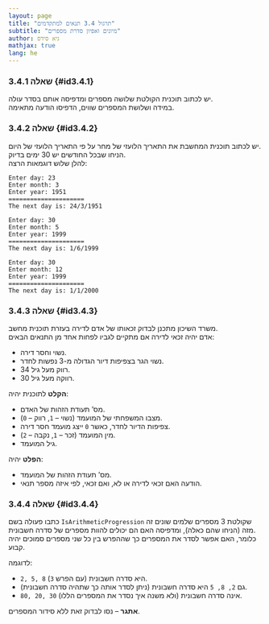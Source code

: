 ```yaml
---
layout: page
title: "תרגול 3.4 תנאים למתקדמים"
subtitle: "מיונים ואפיון סדרת מספרים"
author: גיא סידס
mathjax: true
lang: he
---
```


### שאלה 3.4.1 {#id3.4.1}

יש לכתוב תוכנית הקולטת שלושה מספרים ומדפיסה אותם בסדר עולה.  
במידה ושלושת המספרים שווים, הדפיסו הודעה מתאימה.

### שאלה 3.4.2 {#id3.4.2}

יש לכתוב תוכנית המחשבת את התאריך הלועזי של מחר על פי התאריך הלועזי של היום.  
הניחו שבכל החודשים יש 30 ימים בדיוק.  
להלן שלוש דוגמאות הרצה:

```
Enter day: 23
Enter month: 3
Enter year: 1951
=====================
The next day is: 24/3/1951

Enter day: 30
Enter month: 5
Enter year: 1999
=====================
The next day is: 1/6/1999

Enter day: 30
Enter month: 12
Enter year: 1999
=====================
The next day is: 1/1/2000
```

### שאלה 3.4.3 {#id3.4.3}

משרד השיכון מתכנן לבדוק זכאותו של אדם לדירה בעזרת תוכנית מחשב.  
אדם יהיה זכאי לדירה אם מתקיים לגביו לפחות אחד מן התנאים הבאים:
- נשוי וחסר דירה.
- נשוי הגר בצפיפות דיור הגדולה מ-3 נפשות לחדר.
- רווק מעל גיל 34.
- רווקה מעל גיל 30.

**הקלט** לתוכנית יהיה:
- מס’ תעודת הזהות של האדם.
- מצבו המשפחתי של המועמד (נשוי – `1`, רווק – `0`).
- צפיפות הדיור לחדר, כאשר `0` ייצג מועמד חסר דירה.
- מין המועמד (זכר – `1`, נקבה – `2`).
- גיל המועמד.

**הפלט** יהיה:
- מס’ תעודת הזהות של המועמד.
- הודעה האם זכאי לדירה או לא, ואם זכאי, לפי איזה מספר תנאי.

### שאלה 3.4.4 {#id3.4.4}

כתבו פעולה בשם `IsArithmeticProgression` שקולטת 3 מספרים שלמים שונים זה מזה (הניחו שהם כאלה), ומדפיסה האם הם יכולים להוות מספרים של סדרה חשבונית.  
כלומר, האם אפשר לסדר את המספרים כך שההפרש בין כל שני מספרים סמוכים יהיה קבוע.

לדוגמה:
- `2, 5, 8` היא סדרה חשבונית (עם הפרש `3`).
- גם `2, 8, 5` היא סדרה חשבונית (ניתן לסדר אותה כך שתהיה סדרה חשבונית).
- `80, 20, 30` אינה סדרה חשבונית (ולא משנה איך נסדר את המספרים הללו).

**אתגר** – נסו לבדוק זאת ללא סידור המספרים.
